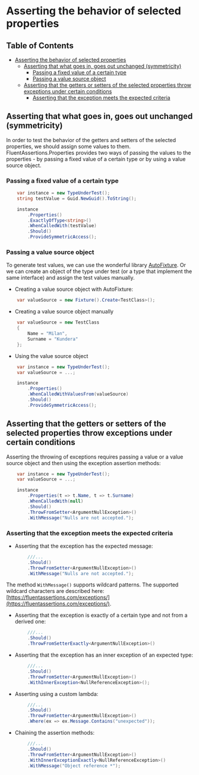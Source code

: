 # Asserting the behavior of selected properties

## Table of Contents
- [Asserting the behavior of selected properties](#asserting-the-behavior-of-selected-properties)
  * [Asserting that what goes in, goes out unchanged (symmetricity)](#asserting-that-what-goes-in--goes-out-unchanged--symmetricity-)
    + [Passing a fixed value of a certain type](#passing-a-fixed-value-of-a-certain-type)
    + [Passing a value source object](#passing-a-value-source-object)
  * [Asserting that the getters or setters of the selected properties throw exceptions under certain conditions](#asserting-that-the-getters-or-setters-of-the-selected-properties-throw-exceptions-under-certain-conditions)
    + [Asserting that the exception meets the expected criteria](#asserting-that-the-exception-meets-the-expected-criteria)


## Asserting that what goes in, goes out unchanged (symmetricity)
In order to test the behavior of the getters and setters of the selected properties, we should assign some values to them. FluentAssertions.Properties provides two ways of passing the values to the properties - by passing a fixed value of a certain type or by using a value source object.

### Passing a fixed value of a certain type

```csharp
    var instance = new TypeUnderTest();
    string testValue = Guid.NewGuid().ToString();

    instance
        .Properties()
        .ExactlyOfType<string>()
        .WhenCalledWith(testValue)
        .Should()
        .ProvideSymmetricAccess();
```

### Passing a value source object
To generate test values, we can use the wonderful library [AutoFixture](https://github.com/AutoFixture/AutoFixture). Or we can create an object of the type under test (or a type that implement the same interface) and assign the test values manually.

- Creating a value source object with AutoFixture:

```csharp
    var valueSource = new Fixture().Create<TestClass>();
```

- Creating a value source object manually

```csharp
    var valueSource = new TestClass
    {
        Name = "Milan",
        Surname = "Kundera"
    };
```

* Using the value source object

```csharp
    var instance = new TypeUnderTest();
    var valueSource = ...;

    instance
        .Properties()
        .WhenCalledWithValuesFrom(valueSource)
        .Should()
        .ProvideSymmetricAccess();
```

## Asserting that the getters or setters of the selected properties throw exceptions under certain conditions


Asserting the throwing of exceptions requires passing a value or a value source object and then using the exception assertion methods:

```csharp
    var instance = new TypeUnderTest();
    var valueSource = ...;

    instance
        .Properties(t => t.Name, t => t.Surname)
        .WhenCalledWith(null)
        .Should()
        .ThrowFromSetter<ArgumentNullException>()
        .WithMessage("Nulls are not accepted.");
```

### Asserting that the exception meets the expected criteria 

* Asserting that the exception has the expected message:

```csharp
        ///...
        .Should()
        .ThrowFromSetter<ArgumentNullException>()
        .WithMessage("Nulls are not accepted.");
```

The method `WithMessage()` supports wildcard patterns. The supported wildcard characters are described here: [https://fluentassertions.com/exceptions/](https://fluentassertions.com/exceptions/).

* Asserting that the exception is exactly of a certain type and not from a derived one:

```csharp
        ///...
        .Should()
        .ThrowFromSetterExactly<ArgumentNullException>()
```

* Asserting that the exception has an inner exception of an expected type:

```csharp
        ///...
        .Should()
        .ThrowFromSetter<ArgumentNullException>()
        .WithInnerException<NullReferenceException>();
```

* Asserting using a custom lambda:

```csharp
        ///...
        .Should()
        .ThrowFromSetter<ArgumentNullException>()
        .Where(ex => ex.Message.Contains("unexpected"));
```

* Chaining the assertion methods:

```csharp
        ///...
        .Should()
        .ThrowFromSetter<ArgumentNullException>()
        .WithInnerExceptionExactly<NullReferenceException>()
        .WithMessage("Object reference *");
```